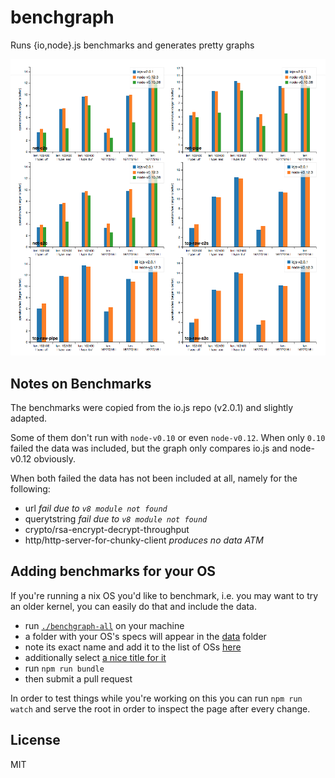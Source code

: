 # benchgraph

Runs {io,node}.js benchmarks and generates pretty graphs

[![assets/linux-net.png](assets/linux-net.png)](https://thlorenz.github.io/benchgraph#linux-net)

## Notes on Benchmarks

The benchmarks were copied from the io.js repo (v2.0.1) and slightly adapted.

Some of them don't run with `node-v0.10` or even `node-v0.12`. When only `0.10` failed the data was included, but the
graph only compares io.js and node-v0.12 obviously.

When both failed the data has not been included at all, namely for the following:

- url *fail due to `v8 module not found`*
- querytstring *fail due to `v8 module not found`*
- crypto/rsa-encrypt-decrypt-throughput
- http/http-server-for-chunky-client *produces no data ATM*

## Adding benchmarks for your OS

If you're running a nix OS you'd like to benchmark, i.e. you may want to try an older kernel, you can easily do that and
include the data.

- run [`./benchgraph-all`](https://github.com/thlorenz/benchgraph/blob/gh-pages/benchgraph-all) on your machine
- a folder with your OS's specs will appear in the [data](https://github.com/thlorenz/benchgraph/tree/gh-pages/data)
  folder
- note its exact name and add it to the list of OSs
  [here](https://github.com/thlorenz/benchgraph/blob/b15ea267ab35f316579d87d95c517063db9439fd/client/js/main.js#L19)
- additionally select [a nice title for
  it](https://github.com/thlorenz/benchgraph/blob/b15ea267ab35f316579d87d95c517063db9439fd/client/js/main.js#L29)
- run `npm run bundle`
- then submit a pull request

In order to test things while you're working on this you can run `npm run watch` and serve the root in order to inspect
the page after every change.

## License

MIT
